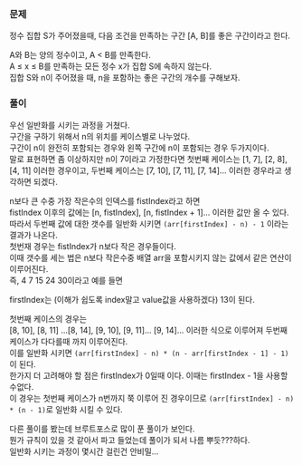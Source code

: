### 문제

정수 집합 S가 주어졌을때, 다음 조건을 만족하는 구간 [A, B]를 좋은 구간이라고 한다.   

A와 B는 양의 정수이고, A < B를 만족한다.   
A ≤ x ≤ B를 만족하는 모든 정수 x가 집합 S에 속하지 않는다.   
집합 S와 n이 주어졌을 때, n을 포함하는 좋은 구간의 개수를 구해보자.   


### 풀이

우선 일반화를 시키는 과정을 거쳤다.   
구간을 구하기 위해서 n의 위치를 케이스별로 나누었다.   
구간이 n이 완전히 포함되는 경우와 왼쪽 구간에 n이 포함되는 경우 두가지이다.    
말로 표현하면 좀 이상하지만 
n이 7이라고 가정한다면
첫번째 케이스는 [1, 7], [2, 8], [4, 11] 이러한 경우이고, 
두번째 케이스는 [7, 10], [7, 11], [7, 14]... 이러한 경우라고 생각하면 되겠다.   

n보다 큰 수중 가장 작은수의 인덱스를 fistIndex라고 하면    
fistIndex 이후의 값에는 [n, fistIndex], [n, fistIndex + 1]... 이러한 값만 올 수 있다.   
따라서 두번째 값에 대한 갯수를 일반화 시키면  `(arr[firstIndex] - n) - 1` 이라는 결과가 나온다.   
첫번재 경우는 fistIndex가 n보다 작은 경우들이다.   
이때 갯수를 세는 법은 n보다 작은수중 배열 arr을 포함시키지 않는 값에서 같은 연산이 이루어진다.   
즉, 4 7 15 24 30이라고 예를 들면

firstIndex는 (이해가 쉽도록 index말고 value값을 사용하겠다) 13이 된다.   

첫번째 케이스의 경우는    
[8, 10], [8, 11] ...[8, 14],
[9, 10], [9, 11]... [9, 14]...
이러한 식으로 이루어져 두번째 케이스가 다다를때 까지 이루어진다.   
이를 일반화 시키면 `(arr[firstIndex] - n) * (n - arr[firstIndex - 1] - 1)`   
이 된다.   
한가지 더 고려해야 할 점은 firstIndex가 0일때 이다. 이때는 firstIndex - 1을 사용할 수없다.   
이 경우는 첫번째 케이스가 n번까지 쭉 이루어 진 경우이므로 `(arr[firstIndex] - n) * (n - 1)`로 일반화 시킬 수 있다.

다른 풀이를 봤는데 브루트포스로 많이 푼 풀이가 보인다.    
뭔가 규칙이 있을 것 같아서 파고 들었는데 풀이가 되서 나름 뿌듯???하다.   
일반화 시키는 과정이 몇시간 걸린건 안비밀...

